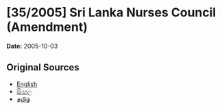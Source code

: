 # [35/2005] Sri Lanka Nurses Council (Amendment)

**Date:** 2005-10-03

## Original Sources

- [English](https://documents.gov.lk/view/acts/2005/10/35-2005_E.pdf)
- [සිංහල](https://documents.gov.lk/view/acts/2005/10/35-2005_S.pdf)
- [தமிழ்](https://documents.gov.lk/view/acts/2005/10/35-2005_T.pdf)
